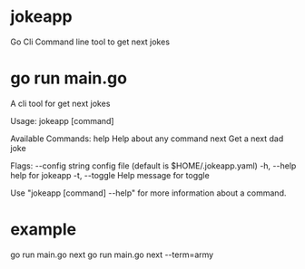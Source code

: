 # jokeapp

Go Cli Command line tool to get next jokes

# go run main.go

A cli tool for get next jokes

Usage:
jokeapp [command]

Available Commands:
help Help about any command
next Get a next dad joke

Flags:
--config string config file (default is $HOME/.jokeapp.yaml)
-h, --help help for jokeapp
-t, --toggle Help message for toggle

Use "jokeapp [command] --help" for more information about a command.

# example

go run main.go next
go run main.go next --term=army
